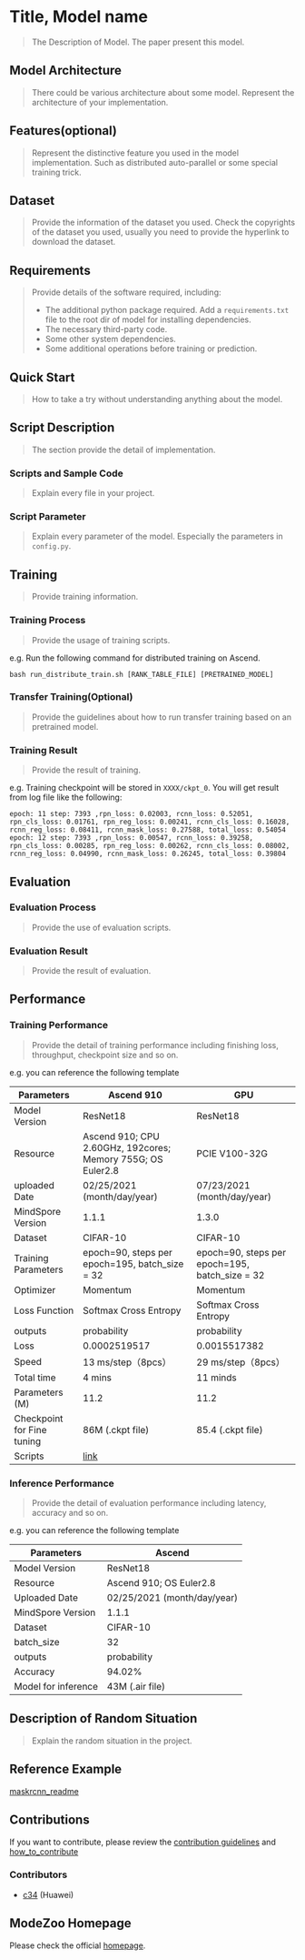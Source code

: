 <TOC>

# Title, Model name

> The Description of Model. The paper present this model.

## Model Architecture

> There could be various architecture about some model. Represent the architecture of your implementation.

## Features(optional)

> Represent the distinctive feature you used in the model implementation. Such as distributed auto-parallel or some special training trick.

## Dataset

> Provide the information of the dataset you used. Check the copyrights of the dataset you used, usually you need to provide the hyperlink to download the dataset.

## Requirements

> Provide details of the software required, including:
>
> * The additional python package required. Add a `requirements.txt` file to the root dir of model for installing dependencies.
> * The necessary third-party code.
> * Some other system dependencies.
> * Some additional operations before training or prediction.

## Quick Start

> How to take a try without understanding anything about the model.

## Script Description

> The section provide the detail of implementation.

### Scripts and Sample Code

> Explain every file in your project.

### Script Parameter

> Explain every parameter of the model. Especially the parameters in `config.py`.

## Training

> Provide training information.

### Training Process

> Provide the usage of training scripts.

e.g. Run the following command for distributed training on Ascend.

```shell
bash run_distribute_train.sh [RANK_TABLE_FILE] [PRETRAINED_MODEL]
```

### Transfer Training(Optional)

> Provide the guidelines about how to run transfer training based on an pretrained model.

### Training Result

> Provide the result of training.

e.g. Training checkpoint will be stored in `XXXX/ckpt_0`. You will get result from log file like the following:

```
epoch: 11 step: 7393 ,rpn_loss: 0.02003, rcnn_loss: 0.52051, rpn_cls_loss: 0.01761, rpn_reg_loss: 0.00241, rcnn_cls_loss: 0.16028, rcnn_reg_loss: 0.08411, rcnn_mask_loss: 0.27588, total_loss: 0.54054
epoch: 12 step: 7393 ,rpn_loss: 0.00547, rcnn_loss: 0.39258, rpn_cls_loss: 0.00285, rpn_reg_loss: 0.00262, rcnn_cls_loss: 0.08002, rcnn_reg_loss: 0.04990, rcnn_mask_loss: 0.26245, total_loss: 0.39804
```

## Evaluation

### Evaluation Process

> Provide the use of evaluation scripts.

### Evaluation Result

> Provide the result of evaluation.

## Performance

### Training Performance

> Provide the detail of training performance including finishing loss, throughput, checkpoint size and so on.

e.g. you can reference the following template

| Parameters                 | Ascend 910                                                   | GPU |
| -------------------------- | ------------------------------------------------------------ | ----------------------------------------------|
| Model Version              | ResNet18                                                     |  ResNet18                                     |
| Resource                   | Ascend 910; CPU 2.60GHz, 192cores; Memory 755G; OS Euler2.8  |  PCIE V100-32G                                |
| uploaded Date              | 02/25/2021 (month/day/year)                                  | 07/23/2021 (month/day/year)                   |
| MindSpore Version          | 1.1.1                                                        | 1.3.0                                         |
| Dataset                    | CIFAR-10                                                     | CIFAR-10                                      |
| Training Parameters        | epoch=90, steps per epoch=195, batch_size = 32               | epoch=90, steps per epoch=195, batch_size = 32|
| Optimizer                  | Momentum                                                     | Momentum                                      |
| Loss Function              | Softmax Cross Entropy                                        | Softmax Cross Entropy                         |
| outputs                    | probability                                                  | probability                                   |
| Loss                       | 0.0002519517                                                 |  0.0015517382                                 |
| Speed                      | 13 ms/step（8pcs）                                           | 29 ms/step（8pcs）                            |
| Total time                 | 4 mins                                                       | 11 minds                                      |
| Parameters (M)             | 11.2                                                         | 11.2                                          |
| Checkpoint for Fine tuning | 86M (.ckpt file)                                             | 85.4 (.ckpt file)                             |
| Scripts                    | [link](https://gitee.com/mindspore/models/tree/master/official/cv/resnet)                                    |

### Inference Performance

> Provide the detail of evaluation performance including latency, accuracy and so on.

e.g. you can reference the following template

| Parameters          | Ascend                      |
| ------------------- | --------------------------- |
| Model Version       | ResNet18                    |
| Resource            | Ascend 910; OS Euler2.8     |
| Uploaded Date       | 02/25/2021 (month/day/year) |
| MindSpore Version   | 1.1.1                       |
| Dataset             | CIFAR-10                    |
| batch_size          | 32                          |
| outputs             | probability                 |
| Accuracy            | 94.02%                      |
| Model for inference | 43M (.air file)             |

## Description of Random Situation

> Explain the random situation in the project.

## Reference Example

[maskrcnn_readme](https://gitee.com/mindspore/models/blob/master/official/cv/maskrcnn/README.md)

## Contributions

If you want to contribute, please review the [contribution guidelines](https://gitee.com/mindspore/models/blob/master/CONTRIBUTING.md) and [how_to_contribute](https://gitee.com/mindspore/models/tree/master/how_to_contribute)

### Contributors

* [c34](https://gitee.com/c_34) (Huawei)

## ModeZoo Homepage

Please check the official [homepage](https://gitee.com/mindspore/models).
